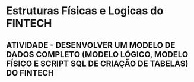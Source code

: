 # Estruturas Físicas e Logicas do FINTECH

## ATIVIDADE - DESENVOLVER UM MODELO DE DADOS COMPLETO (MODELO LÓGICO, MODELO FÍSICO E SCRIPT SQL DE CRIAÇÃO DE TABELAS) DO FINTECH
